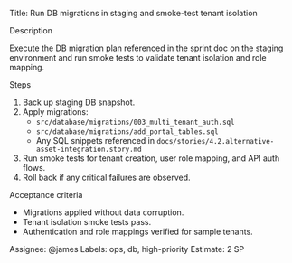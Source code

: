 Title: Run DB migrations in staging and smoke-test tenant isolation

Description

Execute the DB migration plan referenced in the sprint doc on the staging environment and run smoke tests to validate tenant isolation and role mapping.

Steps

1. Back up staging DB snapshot.
2. Apply migrations:
   - `src/database/migrations/003_multi_tenant_auth.sql`
   - `src/database/migrations/add_portal_tables.sql`
   - Any SQL snippets referenced in `docs/stories/4.2.alternative-asset-integration.story.md`
3. Run smoke tests for tenant creation, user role mapping, and API auth flows.
4. Roll back if any critical failures are observed.

Acceptance criteria

- Migrations applied without data corruption.
- Tenant isolation smoke tests pass.
- Authentication and role mappings verified for sample tenants.

Assignee: @james
Labels: ops, db, high-priority
Estimate: 2 SP

